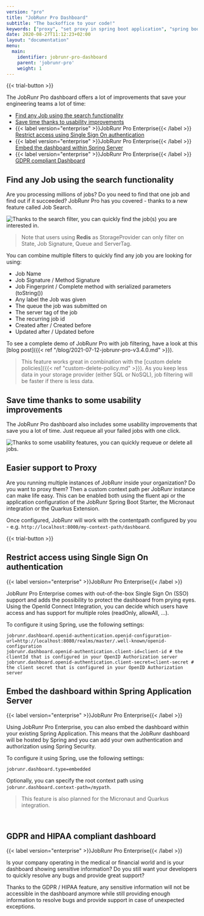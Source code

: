 ```yaml
---
version: "pro"
title: "JobRunr Pro Dashboard"
subtitle: "The backoffice to your code!"
keywords: ["proxy", "set proxy in spring boot application", "spring boot set proxy", "dashboard server", "gdpr compliant", "openid authentication"]
date: 2020-08-27T11:12:23+02:00
layout: "documentation"
menu: 
  main: 
    identifier: jobrunr-pro-dashboard
    parent: 'jobrunr-pro'
    weight: 1
---
```


{{< trial-button >}}

The JobRunr Pro dashboard offers a lot of improvements that save your engineering teams a lot of time:
- [Find any Job using the search functionality](#find-any-job-using-the-search-functionality)
- [Save time thanks to usability improvements](#save-time-thanks-to-some-usability-improvements)
- {{< label version="enterprise" >}}JobRunr Pro Enterprise{{< /label >}} [Restrict access using Single Sign On authentication](#restrict-access-using-single-sign-on-authentication)
- {{< label version="enterprise" >}}JobRunr Pro Enterprise{{< /label >}} [Embed the dashboard within Spring Server](#embed-the-dashboard-within-spring-application-server)
- {{< label version="enterprise" >}}JobRunr Pro Enterprise{{< /label >}} [GDPR compliant Dashboard](#gdpr-and-hipaa-compliant-dashboard)


## Find any Job using the search functionality
Are you processing millions of jobs? Do you need to find that one job and find out if it succeeded? JobRunr Pro has you covered - thanks to a new feature called Job Search.

![](/documentation/job-filters.gif "Thanks to the search filter, you can quickly find the job(s) you are interested in.")

> Note that users using __Redis__ as StorageProvider can only filter on State, Job Signature, Queue and ServerTag.

You can combine multiple filters to quickly find any job you are looking for using:
- Job Name
- Job Signature / Method Signature
- Job Fingerprint / Complete method with serialized parameters (toString())
- Any label the Job was given
- The queue the job was submitted on
- The server tag of the job
- The recurring job id
- Created after / Created before
- Updated after / Updated before 

To see a complete demo of JobRunr Pro with job filtering, have a look at this [blog post]({{< ref "/blog/2021-07-12-jobrunr-pro-v3.4.0.md" >}}).

> This feature works great in combination with the [custom delete policies]({{< ref "custom-delete-policy.md" >}}). As you keep less data in your storage provider (either SQL or NoSQL), job filtering will be faster if there is less data.

## Save time thanks to some usability improvements
The JobRunr Pro dashboard also includes some usability improvements that save you a lot of time. Just requeue all your failed jobs with one click.

![](/documentation/jobrunr-pro-failed-requeue.png "Thanks to some usability features, you can quickly requeue or delete all jobs.")

## Easier support to Proxy
Are you running multiple instances of JobRunr inside your organization? Do you want to proxy them? Then a custom context path per JobRunr instance can make life easy. This can be enabled both using the fluent api or the application configuration of the JobRunr Spring Boot Starter, the Micronaut integration or the Quarkus Extension.

Once configured, JobRunr will work with the contentpath configured by you - e.g. `http://localhost:8000/my-context-path/dashboard`.

{{< trial-button >}}

## Restrict access using Single Sign On authentication
{{< label version="enterprise" >}}JobRunr Pro Enterprise{{< /label >}}

JobRunr Pro Enterprise comes with out-of-the-box Single Sign On (SSO) support and adds the possibility to protect the dashboard from prying eyes. Using the OpenId Connect Integration, you can decide which users have access and has support for multiple roles (readOnly, allowAll, ...).

To configure it using Spring, use the following settings:

```
jobrunr.dashboard.openid-authentication.openid-configuration-url=http://localhost:8080/realms/master/.well-known/openid-configuration
jobrunr.dashboard.openid-authentication.client-id=client-id # the clientId that is configured in your OpenID Authorization server
jobrunr.dashboard.openid-authentication.client-secret=client-secret # the client secret that is configured in your OpenID Authorization server
```

## Embed the dashboard within Spring Application Server
{{< label version="enterprise" >}}JobRunr Pro Enterprise{{< /label >}}&nbsp;

Using JobRunr Pro Enterprise, you can also embed the dashboard within your existing Spring Application. This means that the JobRunr dashboard will be hosted by Spring and you can add your own authentication and authorization using Spring Security.

To configure it using Spring, use the following settings:

```
jobrunr.dashboard.type=embedded
```

Optionally, you can specify the root context path using `jobrunr.dashboard.context-path=/mypath`.

> This feature is also planned for the Micronaut and Quarkus integration.

<br />

## GDPR and HIPAA compliant dashboard
{{< label version="enterprise" >}}JobRunr Pro Enterprise{{< /label >}}&nbsp;

Is your company operating in the medical or financial world and is your dashboard showing sensitive information? Do you still want your developers to quickly resolve any bugs and provide great support? 

Thanks to the GDPR / HIPAA feature, any sensitive information will not be accessible in the dashboard anymore while still providing enough information to resolve bugs and provide support in case of unexpected exceptions.

<br />